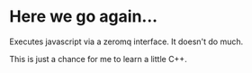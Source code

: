 # Here we go again...

Executes javascript via a zeromq interface.  It doesn't do much.

This is just a chance for me to learn a little C++.
